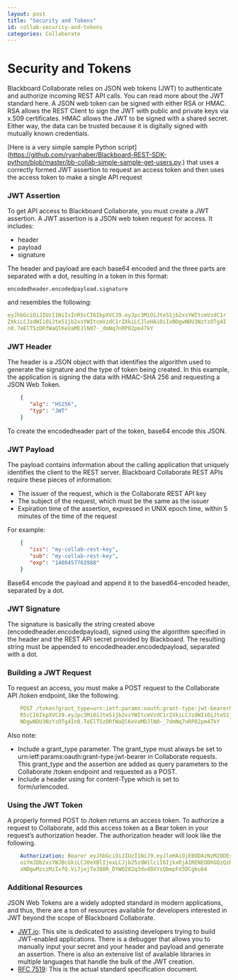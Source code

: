 ```yaml
---
layout: post
title: "Security and Tokens"
id: collab-security-and-tokens
categories: Collaborate
---
```


# Security and Tokens

Blackboard Collaborate relies on JSON web tokens (JWT) to authenticate and authorize incoming REST API calls. You can read more about the JWT standard here. A JSON web token can be signed with either RSA or HMAC. RSA allows the REST Client to sign the JWT with public and private keys via x.509 certificates. HMAC allows the JWT to be signed with a shared secret. Either way, the data can be trusted because it is digitally signed with mutually known credentials.

[Here is a very simple sample Python script] (https://github.com/ryanhaber/Blackboard-REST-SDK-python/blob/master/bb-collab-simple-sample-get-users.py.) that uses a correctly formed JWT assertion to request an access token and then uses the access token to make a single API request

### JWT Assertion
To get API access to Blackboard Collaborate, you must create a JWT assertion. A JWT assertion is a JSON web token request for access. It includes:

- header
- payload
- signature

The header and payload are each base64 encoded and the three parts are separated with a dot, resulting in a token in this format:

~~~ jsonnet
encodedheader.encodedpayload.signature
~~~

and resembles the following:

~~~ yaml
eyJhbGciOiJIUzI1NiIsInR5cCI6IkpXVCJ9.eyJpc3MiOiJteS1jb2xsYWItcmVzdC1r
ZXkiLCJzdWIiOiJteS1jb2xsYWItcmVzdC1rZXkiLCJleHAiOiIxNDgwNDU3NzYzOTg4I
n0.7eElTSzDRfWaQlKeVaMDJlN07-_dmNq7nRP82pm47kY
~~~

### JWT Header

The header is a JSON object with that identifies the algorithm used to generate the signature and the type of token being created. In this example, the application is signing the data with HMAC-SHA 256 and requesting a JSON Web Token.

~~~ json
    {  
       "alg": "HS256",  
       "typ": "JWT"   
    }
~~~

To create the encodedheader part of the token, base64 encode this JSON.

### JWT Payload
The payload contains information about the calling application that uniquely identifies the client to the REST server. Blackboard Collaborate REST APIs require these pieces of information:

- The issuer of the request, which is the Collaborate REST API key
- The subject of the request, which must be the same as the issuer
- Expiration time of the assertion, expressed in UNIX epoch time, within 5 minutes of the time of the request

For example:

~~~ json
    {  
       "iss": "my-collab-rest-key",  
       "sub": "my-collab-rest-key",  
       "exp": "1480457763988"   
    }
~~~

Base64 encode the payload and append it to the based64-encoded header, separated by a dot.

### JWT Signature

The signature is basically the string created above (encodedheader.encodedpayload), signed using the algorithm specified in the header and the REST API secret provided by Blackboard. The resulting string must be appended to encodedheader.encodedpayload, separated with a dot.

### Building a JWT Request

To request an access, you must make a POST request to the Collaborate API /token endpoint, like the following.
~~~ yaml
    POST /token?grant_type=urn:ietf:params:oauth:grant-type:jwt-bearer&assertion=eyJhbGciOiJIUzI1NiIsIn
    R5cCI6IkpXVCJ9.eyJpc3MiOiJteS1jb2xsYWItcmVzdC1rZXkiLCJzdWIiOiJteS1jb2xsYWItcmVzdC1rZXkiLCJleHAiOiIx
    NDgwNDU3NzYzOTg4In0.7eElTSzDRfWaQlKeVaMDJlN0-_7dmNq7nRP82pm47kY
~~~

Also note:

- Include a grant_type parameter. The grant_type must always be set to urn:ietf:params:oauth:grant-type:jwt-bearer in Collaborate requests. This grant_type and the assertion are added as query parameters to the Collaborate /token endpoint and requested as a POST.
- Include a header using for content-Type which is set to form/urlencoded.

### Using the JWT Token
A properly formed POST to /token returns an access token. To authorize a request to Collaborate, add this access token as a Bear token in your request’s authorization header. The authorization header will look like the following.

~~~ yaml
    Authorization: Bearer eyJhbGciOiJIUzI1NiJ9.eyJleHAiOjE0ODAzNzM2ODEsInN1YiI6ImJiQ29sbGFiQXBpIiwiaXNzIj
    oiYmJDb2xsYWJBcGkiLCJ0eXBlIjoxLCJjb25zdW1lciI6IjkxRjA1RENEODhGQzQzRkMwMUY0NjI5MDEwQzNFQjc3IiwiaWF0Ijo
    xNDgwMzczMzIxfQ.Vi7jejTo380R_DYWO202q3dvd0XYsQbmpFd3DCgku64 
~~~

### Additional Resources
JSON Web Tokens are a widely adopted standard in modern applications, and thus, there are a ton of resources available for developers interested in JWT beyond the scope of Blackboard Collaborate.

- [JWT.io](https://jwt.io/): This site is dedicated to assisting developers trying to build JWT-enabled applications. There is a debugger that allows you to manually input your secret and your header and payload and generate an assertion. There is also an extensive list of available libraries in multiple languages that handle the bulk of the JWT creation.
- [RFC 7519](https://tools.ietf.org/html/rfc7519): This is the actual standard specification document.
